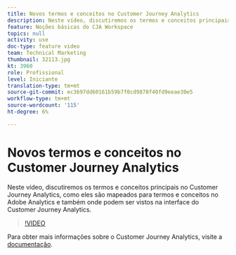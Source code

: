 ```yaml
---
title: Novos termos e conceitos no Customer Journey Analytics
description: Neste vídeo, discutiremos os termos e conceitos principais no Adobe Customer Journey Analytics, como eles são mapeados para termos e conceitos no Adobe Analytics e também onde podem ser vistos na interface do Customer Journey Analytics.
feature: Noções básicas do CJA Workspace
topics: null
activity: use
doc-type: feature video
team: Technical Marketing
thumbnail: 32113.jpg
kt: 3960
role: Profissional
level: Iniciante
translation-type: tm+mt
source-git-commit: ec3697dd60161b59b7f0cd9878f40fd9eeae30e5
workflow-type: tm+mt
source-wordcount: '115'
ht-degree: 6%

---
```



# Novos termos e conceitos no Customer Journey Analytics

Neste vídeo, discutiremos os termos e conceitos principais no Customer Journey Analytics, como eles são mapeados para termos e conceitos no Adobe Analytics e também onde podem ser vistos na interface do Customer Journey Analytics.

>[!VIDEO](https://video.tv.adobe.com/v/32113/?quality=12)

Para obter mais informações sobre o Customer Journey Analytics, visite a [documentação](https://docs.adobe.com/content/help/pt-BR/analytics-platform/using/cja-landing.html).
